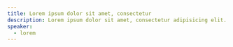 ```yaml
---
title: Lorem ipsum dolor sit amet, consectetur
description: Lorem ipsum dolor sit amet, consectetur adipisicing elit. Sit quidem repudiandae nostrum, rem magnam hic soluta consequatur sapiente assumenda odio. Aspernatur delectus quidem alias provident velit minus tempora obcaecati recusandae vero animi nesciunt adipisci nulla tenetur, quam, dolorum blanditiis inventore, incidunt quo sit magnam porro cumque enim deleniti deserunt. Consequatur perspiciatis dignissimos aliquam, aliquid optio cumque laboriosam corporis! Ad blanditiis aut quis tempore esse omnis perspiciatis, reiciendis natus.
speaker:
  - lorem
---
```


